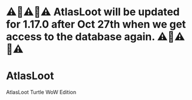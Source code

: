 # **⚠️🚨⚠️🚨⚠️ AtlasLoot will be updated for 1.17.0 after Oct 27th when we get access to the database again. ⚠️🚨⚠️🚨⚠️**

# AtlasLoot
AtlasLoot Turtle WoW Edition
